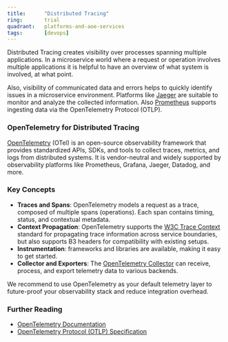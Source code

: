```yaml
---
title:      "Distributed Tracing"
ring:       trial
quadrant:   platforms-and-aoe-services
tags:       [devops]
---
```


Distributed Tracing creates visibility over processes spanning multiple applications.
In a microservice world where a request or operation involves multiple applications it is helpful to have an overview of what system is involved, at what point.

Also, visibility of communicated data and errors helps to quickly identify issues in a microservice environment.
Platforms like [Jaeger](/platforms-and-aoe-services/jaeger/) are suitable to monitor and analyze the collected information. Also [Prometheus](/platforms-and-aoe-services/prometheus/) supports ingesting data via the OpenTelemetry Protocol (OTLP).

### OpenTelemetry for Distributed Tracing

[OpenTelemetry](https://opentelemetry.io/) (OTel) is an open-source observability framework that provides standardized APIs, SDKs, and tools to collect traces, metrics, and logs from distributed systems. It is vendor-neutral and widely supported by observability platforms like Prometheus, Grafana, Jaeger, Datadog, and more.

### Key Concepts
- **Traces and Spans**: OpenTelemetry models a request as a trace, composed of multiple spans (operations). Each span contains timing, status, and contextual metadata.
- **Context Propagation**: OpenTelemetry supports the [W3C Trace Context](https://www.w3.org/TR/trace-context/) standard for propagating trace information across service boundaries, but also supports B3 headers for compatibility with existing setups.
- **Instrumentation**: frameworks and libraries are available, making it easy to get started.
- **Collector and Exporters**: The [OpenTelemetry Collector](https://opentelemetry.io/docs/collector/) can receive, process, and export telemetry data to various backends.

We recommend to use OpenTelemetry as your default telemetry layer to future-proof your observability stack and reduce integration overhead.

### Further Reading
- [OpenTelemetry Documentation](https://opentelemetry.io/docs/)
- [OpenTelemetry Protocol (OTLP) Specification](https://opentelemetry.io/docs/specs/otlp/)

